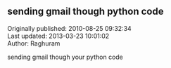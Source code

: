 ## sending gmail though python code  
Originally published: 2010-08-25 09:32:34  
Last updated: 2013-03-23 10:01:02  
Author: Raghuram   
  
sending gmail though your python code